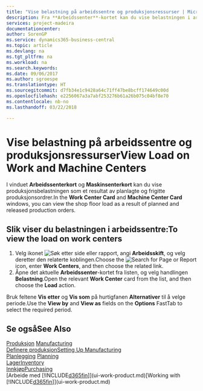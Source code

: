 ```yaml
---
title: "Vise belastning på arbeidssentre og produksjonsressurser | Microsoft-dokumentasjon"
description: Fra **Arbeidssenter**-kortet kan du vise belastningen i arbeidssentrene som et resultat av frigitte produksjonsordrer.
services: project-madeira
documentationcenter: 
author: SorenGP
ms.service: dynamics365-business-central
ms.topic: article
ms.devlang: na
ms.tgt_pltfrm: na
ms.workload: na
ms.search.keywords: 
ms.date: 09/06/2017
ms.author: sgroespe
ms.translationtype: HT
ms.sourcegitcommit: d7fb34e1c9428a64c71ff47be8bcff174649c00d
ms.openlocfilehash: e2256067a3a7abf253276b61a26b075c04bf8e70
ms.contentlocale: nb-no
ms.lasthandoff: 03/22/2018

---
```

# <a name="view-load-on-work-and-machine-centers"></a><span data-ttu-id="98c67-103">Vise belastning på arbeidssentre og produksjonsressurser</span><span class="sxs-lookup"><span data-stu-id="98c67-103">View Load on Work and Machine Centers</span></span>
<span data-ttu-id="98c67-104">I vinduet **Arbeidssenterkort** og **Maskinsenterkort** kan du vise produksjonsbelastningen som et resultat av planlagte og frigitte produksjonsordrer.</span><span class="sxs-lookup"><span data-stu-id="98c67-104">In the **Work Center Card** and **Machine Center Card** windows, you can view the shop floor load as a result of planned and released production orders.</span></span>    

## <a name="to-view-the-load-on-work-centers"></a><span data-ttu-id="98c67-105">Slik viser du belastningen i arbeidssentre:</span><span class="sxs-lookup"><span data-stu-id="98c67-105">To view the load on work centers</span></span>  
1.  <span data-ttu-id="98c67-106">Velg ikonet ![Søk etter side eller rapport](media/ui-search/search_small.png "Søk etter side eller rapport"), angi **Arbeidsskift**, og velg deretter den relaterte koblingen.</span><span class="sxs-lookup"><span data-stu-id="98c67-106">Choose the ![Search for Page or Report](media/ui-search/search_small.png "Search for Page or Report icon") icon, enter **Work Centers**, and then choose the related link.</span></span>  
2.  <span data-ttu-id="98c67-107">Åpne det aktuelle **Arbeidssenter**-kortet fra listen, og velg handlingen **Belastning**.</span><span class="sxs-lookup"><span data-stu-id="98c67-107">Open the relevant **Work Center** card from the list, and then choose the **Load** action.</span></span>  

<span data-ttu-id="98c67-108">Bruk feltene **Vis etter** og **Vis som** på hurtigfanen **Alternativer** til å velge periode.</span><span class="sxs-lookup"><span data-stu-id="98c67-108">Use the **View by** and **View as** fields on the **Options** FastTab to select the required period.</span></span>  

## <a name="see-also"></a><span data-ttu-id="98c67-109">Se også</span><span class="sxs-lookup"><span data-stu-id="98c67-109">See Also</span></span>  
<span data-ttu-id="98c67-110">[Produksjon](production-manage-manufacturing.md)  </span><span class="sxs-lookup"><span data-stu-id="98c67-110">[Manufacturing](production-manage-manufacturing.md)  </span></span>  
[<span data-ttu-id="98c67-111">Definere produksjon</span><span class="sxs-lookup"><span data-stu-id="98c67-111">Setting Up Manufacturing</span></span>](production-configure-production-processes.md)  
<span data-ttu-id="98c67-112">[Planlegging](production-planning.md)    </span><span class="sxs-lookup"><span data-stu-id="98c67-112">[Planning](production-planning.md)    </span></span>  
[<span data-ttu-id="98c67-113">Lager</span><span class="sxs-lookup"><span data-stu-id="98c67-113">Inventory</span></span>](inventory-manage-inventory.md)  
[<span data-ttu-id="98c67-114">Innkjøp</span><span class="sxs-lookup"><span data-stu-id="98c67-114">Purchasing</span></span>](purchasing-manage-purchasing.md)  
<span data-ttu-id="98c67-115">[Arbeide med [!INCLUDE[d365fin](includes/d365fin_md.md)]](ui-work-product.md)</span><span class="sxs-lookup"><span data-stu-id="98c67-115">[Working with [!INCLUDE[d365fin](includes/d365fin_md.md)]](ui-work-product.md)</span></span>

